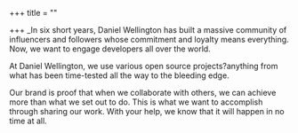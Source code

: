 +++
title = ""

+++
_In six short years, Daniel Wellington has built a massive community of influencers and followers whose commitment and loyalty means everything. Now, we want to engage developers all over the world.

At Daniel Wellington, we use various open source projects?anything from what has been time-tested all the way to the bleeding edge.

Our brand is proof that when we collaborate with others, we can achieve more than what we set out to do. This is what we want to accomplish through sharing our work. With your help, we know that it will happen in no time at all.